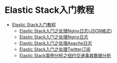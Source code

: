 Elastic Stack入门教程
===================
* [Elastic Stack入门教程](README.md)
  * [Elastic Stack入门之处理Nginx日志(JSON格式)](ElasticStack_NGINX-json/README.md)
  * [Elastic Stack入门之处理Nginx日志](ElasticStack_NGINX/README.md)
  * [Elastic Stack入门之处理Apache日志](ElasticStack_apache/README.md)
  * [Elastic Stack入门之处理Twitter订阅](ElasticStack_twitter/README.md)
  * [Elastic Stack案例分析之纽约交通事故数据分析](ElasticStack_nyc_traffic_accidents/README.md)
